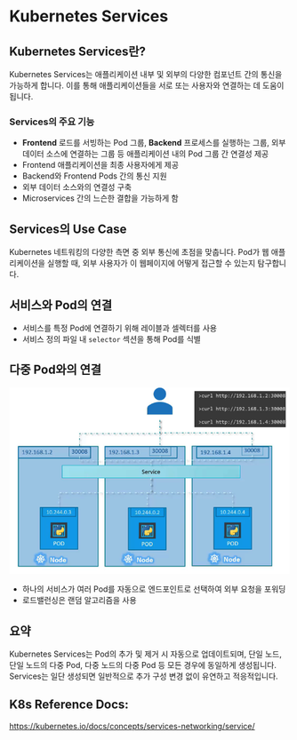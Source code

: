 # Kubernetes Services

## Kubernetes Services란?

Kubernetes Services는 애플리케이션 내부 및 외부의 다양한 컴포넌트 간의 통신을 가능하게 합니다. 이를 통해 애플리케이션들을 서로 또는 사용자와 연결하는 데 도움이 됩니다.

### Services의 주요 기능

- **Frontend** 로드를 서빙하는 Pod 그룹, **Backend** 프로세스를 실행하는 그룹, 외부 데이터 소스에 연결하는 그룹 등 애플리케이션 내의 Pod 그룹 간 연결성 제공
- Frontend 애플리케이션을 최종 사용자에게 제공
- Backend와 Frontend Pods 간의 통신 지원
- 외부 데이터 소스와의 연결성 구축
- Microservices 간의 느슨한 결합을 가능하게 함

## Services의 Use Case

Kubernetes 네트워킹의 다양한 측면 중 외부 통신에 초점을 맞춥니다. Pod가 웹 애플리케이션을 실행할 때, 외부 사용자가 이 웹페이지에 어떻게 접근할 수 있는지 탐구합니다.

## 서비스와 Pod의 연결

- 서비스를 특정 Pod에 연결하기 위해 레이블과 셀렉터를 사용
- 서비스 정의 파일 내 `selector` 섹션을 통해 Pod를 식별

## 다중 Pod와의 연결

![](2024-03-29-21-11-06.png)

- 하나의 서비스가 여러 Pod를 자동으로 엔드포인트로 선택하여 외부 요청을 포워딩
- 로드밸런싱은 랜덤 알고리즘을 사용

## 요약

Kubernetes Services는 Pod의 추가 및 제거 시 자동으로 업데이트되며, 단일 노드, 단일 노드의 다중 Pod, 다중 노드의 다중 Pod 등 모든 경우에 동일하게 생성됩니다. Services는 일단 생성되면 일반적으로 추가 구성 변경 없이 유연하고 적응적입니다.

## K8s Reference Docs:

https://kubernetes.io/docs/concepts/services-networking/service/
